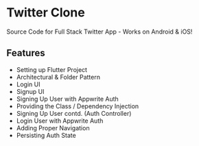 # Twitter Clone

Source Code for Full Stack Twitter App - Works on Android & iOS!

## Features

- Setting up Flutter Project
- Architectural & Folder Pattern
- Login UI
- Signup UI
- Signing Up User with Appwrite Auth
- Providing the Class / Dependency Injection
- Signing Up User contd. (Auth Controller)
- Login User with Appwrite Auth
- Adding Proper Navigation
- Persisting Auth State

